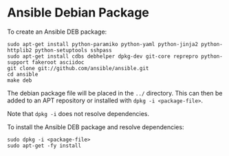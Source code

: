 Ansible Debian Package
======================

To create an Ansible DEB package:

    sudo apt-get install python-paramiko python-yaml python-jinja2 python-httplib2 python-setuptools sshpass
    sudo apt-get install cdbs debhelper dpkg-dev git-core reprepro python-support fakeroot asciidoc
    git clone git://github.com/ansible/ansible.git
    cd ansible
    make deb

The debian package file will be placed in the `../` directory. This can then be added to an APT repository or installed with `dpkg -i <package-file>`.

Note that `dpkg -i` does not resolve dependencies.

To install the Ansible DEB package and resolve dependencies:

    sudo dpkg -i <package-file>
    sudo apt-get -fy install
